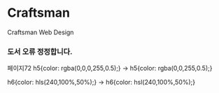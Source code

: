 # Craftsman
Craftsman Web Design


### 도서 오류 정정합니다.

페이지72
h5{color: rgba(0,0,0,255,0.5);}
-> h5{color: rgba(0,0,255,0.5);}

h6{color: hls(240,100%,50%);}
->
h6{color: hsl(240,100%,50%);}
